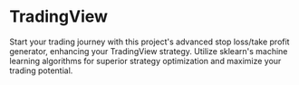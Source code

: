 # TradingView
Start your trading journey with this project's advanced stop loss/take profit generator, enhancing your TradingView strategy. Utilize sklearn's machine learning algorithms for superior strategy optimization and maximize your trading potential.
